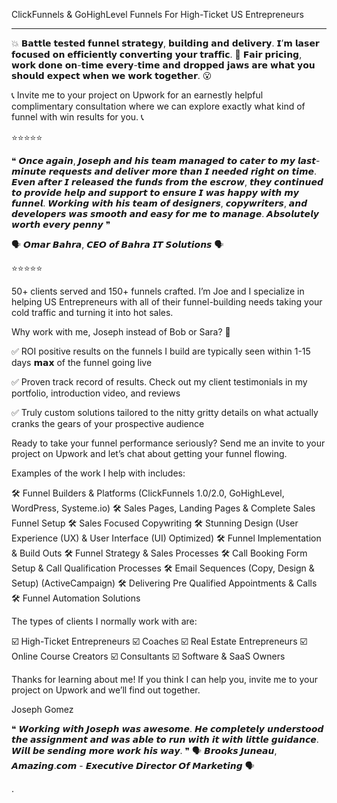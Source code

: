 ClickFunnels & GoHighLevel Funnels For High-Ticket US Entrepreneurs
___________________________________________________________________

💥 𝗕𝗮𝘁𝘁𝗹𝗲 𝘁𝗲𝘀𝘁𝗲𝗱 𝗳𝘂𝗻𝗻𝗲𝗹 𝘀𝘁𝗿𝗮𝘁𝗲𝗴𝘆, 𝗯𝘂𝗶𝗹𝗱𝗶𝗻𝗴 𝗮𝗻𝗱 𝗱𝗲𝗹𝗶𝘃𝗲𝗿𝘆. 𝗜’𝗺 𝗹𝗮𝘀𝗲𝗿 𝗳𝗼𝗰𝘂𝘀𝗲𝗱 𝗼𝗻 𝗲𝗳𝗳𝗶𝗰𝗶𝗲𝗻𝘁𝗹𝘆 𝗰𝗼𝗻𝘃𝗲𝗿𝘁𝗶𝗻𝗴 𝘆𝗼𝘂𝗿 𝘁𝗿𝗮𝗳𝗳𝗶𝗰. 🎯 𝗙𝗮𝗶𝗿 𝗽𝗿𝗶𝗰𝗶𝗻𝗴, 𝘄𝗼𝗿𝗸 𝗱𝗼𝗻𝗲 𝗼𝗻-𝘁𝗶𝗺𝗲 𝗲𝘃𝗲𝗿𝘆-𝘁𝗶𝗺𝗲 𝗮𝗻𝗱 𝗱𝗿𝗼𝗽𝗽𝗲𝗱 𝗷𝗮𝘄𝘀 𝗮𝗿𝗲 𝘄𝗵𝗮𝘁 𝘆𝗼𝘂 𝘀𝗵𝗼𝘂𝗹𝗱 𝗲𝘅𝗽𝗲𝗰𝘁 𝘄𝗵𝗲𝗻 𝘄𝗲 𝘄𝗼𝗿𝗸 𝘁𝗼𝗴𝗲𝘁𝗵𝗲𝗿. 😮

📞 Invite me to your project on Upwork for an earnestly helpful complimentary consultation where we can explore exactly what kind of funnel with win results for you. 📞

⭐️⭐️⭐️⭐️⭐️

❝ 𝙊𝙣𝙘𝙚 𝙖𝙜𝙖𝙞𝙣, 𝙅𝙤𝙨𝙚𝙥𝙝 𝙖𝙣𝙙 𝙝𝙞𝙨 𝙩𝙚𝙖𝙢 𝙢𝙖𝙣𝙖𝙜𝙚𝙙 𝙩𝙤 𝙘𝙖𝙩𝙚𝙧 𝙩𝙤 𝙢𝙮 𝙡𝙖𝙨𝙩-𝙢𝙞𝙣𝙪𝙩𝙚 𝙧𝙚𝙦𝙪𝙚𝙨𝙩𝙨 𝙖𝙣𝙙 𝙙𝙚𝙡𝙞𝙫𝙚𝙧 𝙢𝙤𝙧𝙚 𝙩𝙝𝙖𝙣 𝙄 𝙣𝙚𝙚𝙙𝙚𝙙 𝙧𝙞𝙜𝙝𝙩 𝙤𝙣 𝙩𝙞𝙢𝙚. 𝙀𝙫𝙚𝙣 𝙖𝙛𝙩𝙚𝙧 𝙄 𝙧𝙚𝙡𝙚𝙖𝙨𝙚𝙙 𝙩𝙝𝙚 𝙛𝙪𝙣𝙙𝙨 𝙛𝙧𝙤𝙢 𝙩𝙝𝙚 𝙚𝙨𝙘𝙧𝙤𝙬, 𝙩𝙝𝙚𝙮 𝙘𝙤𝙣𝙩𝙞𝙣𝙪𝙚𝙙 𝙩𝙤 𝙥𝙧𝙤𝙫𝙞𝙙𝙚 𝙝𝙚𝙡𝙥 𝙖𝙣𝙙 𝙨𝙪𝙥𝙥𝙤𝙧𝙩 𝙩𝙤 𝙚𝙣𝙨𝙪𝙧𝙚 𝙄 𝙬𝙖𝙨 𝙝𝙖𝙥𝙥𝙮 𝙬𝙞𝙩𝙝 𝙢𝙮 𝙛𝙪𝙣𝙣𝙚𝙡. 𝙒𝙤𝙧𝙠𝙞𝙣𝙜 𝙬𝙞𝙩𝙝 𝙝𝙞𝙨 𝙩𝙚𝙖𝙢 𝙤𝙛 𝙙𝙚𝙨𝙞𝙜𝙣𝙚𝙧𝙨, 𝙘𝙤𝙥𝙮𝙬𝙧𝙞𝙩𝙚𝙧𝙨, 𝙖𝙣𝙙 𝙙𝙚𝙫𝙚𝙡𝙤𝙥𝙚𝙧𝙨 𝙬𝙖𝙨 𝙨𝙢𝙤𝙤𝙩𝙝 𝙖𝙣𝙙 𝙚𝙖𝙨𝙮 𝙛𝙤𝙧 𝙢𝙚 𝙩𝙤 𝙢𝙖𝙣𝙖𝙜𝙚. 𝘼𝙗𝙨𝙤𝙡𝙪𝙩𝙚𝙡𝙮 𝙬𝙤𝙧𝙩𝙝 𝙚𝙫𝙚𝙧𝙮 𝙥𝙚𝙣𝙣𝙮 ❞

🗣 𝙊𝙢𝙖𝙧 𝘽𝙖𝙝𝙧𝙖, 𝘾𝙀𝙊 𝙤𝙛 𝘽𝙖𝙝𝙧𝙖 𝙄𝙏 𝙎𝙤𝙡𝙪𝙩𝙞𝙤𝙣𝙨 🗣

⭐️⭐️⭐️⭐️⭐️

50+ clients served and 150+ funnels crafted. I’m Joe and I specialize in helping US Entrepreneurs with all of their funnel-building needs taking your cold traffic and turning it into hot sales.

Why work with me, Joseph instead of Bob or Sara? 🤔

✅ ROI positive results on the funnels I build are typically seen within 1-15 days 𝗺𝗮𝘅 of the funnel going live

​​✅ Proven track record of results. Check out my client testimonials in my portfolio, introduction video, and reviews

✅ Truly custom solutions tailored to the nitty gritty details on what actually cranks the gears of your prospective audience


Ready to take your funnel performance seriously? Send me an invite to your project on Upwork and let’s chat about getting your funnel flowing.


Examples of the work I help with includes:

🛠 Funnel Builders & Platforms (ClickFunnels 1.0/2.0, GoHighLevel, WordPress, Systeme.io)
🛠 Sales Pages, Landing Pages & Complete Sales Funnel Setup
🛠 Sales Focused Copywriting
🛠 Stunning Design (User Experience (UX) & User Interface (UI) Optimized)
​​🛠 Funnel Implementation & Build Outs
🛠 Funnel Strategy & Sales Processes
🛠 Call Booking Form Setup & Call Qualification Processes
🛠 Email Sequences (Copy, Design & Setup) (ActiveCampaign)
🛠 Delivering Pre Qualified Appointments & Calls
🛠 Funnel Automation Solutions

The types of clients I normally work with are:

☑️ High-Ticket Entrepreneurs
☑️ Coaches
☑️ Real Estate Entrepreneurs
☑️ Online Course Creators
☑️ Consultants
☑️ Software & SaaS Owners

Thanks for learning about me! If you think I can help you, invite me to your project on Upwork and we’ll find out together.

Joseph Gomez

❝ 𝙒𝙤𝙧𝙠𝙞𝙣𝙜 𝙬𝙞𝙩𝙝 𝙅𝙤𝙨𝙚𝙥𝙝 𝙬𝙖𝙨 𝙖𝙬𝙚𝙨𝙤𝙢𝙚. 𝙃𝙚 𝙘𝙤𝙢𝙥𝙡𝙚𝙩𝙚𝙡𝙮 𝙪𝙣𝙙𝙚𝙧𝙨𝙩𝙤𝙤𝙙 𝙩𝙝𝙚 𝙖𝙨𝙨𝙞𝙜𝙣𝙢𝙚𝙣𝙩 𝙖𝙣𝙙 𝙬𝙖𝙨 𝙖𝙗𝙡𝙚 𝙩𝙤 𝙧𝙪𝙣 𝙬𝙞𝙩𝙝 𝙞𝙩 𝙬𝙞𝙩𝙝 𝙡𝙞𝙩𝙩𝙡𝙚 𝙜𝙪𝙞𝙙𝙖𝙣𝙘𝙚. 𝙒𝙞𝙡𝙡 𝙗𝙚 𝙨𝙚𝙣𝙙𝙞𝙣𝙜 𝙢𝙤𝙧𝙚 𝙬𝙤𝙧𝙠 𝙝𝙞𝙨 𝙬𝙖𝙮. ❞
🗣 𝘽𝙧𝙤𝙤𝙠𝙨 𝙅𝙪𝙣𝙚𝙖𝙪, 𝘼𝙢𝙖𝙯𝙞𝙣𝙜.𝙘𝙤𝙢 - 𝙀𝙭𝙚𝙘𝙪𝙩𝙞𝙫𝙚 𝘿𝙞𝙧𝙚𝙘𝙩𝙤𝙧 𝙊𝙛 𝙈𝙖𝙧𝙠𝙚𝙩𝙞𝙣𝙜 🗣



.
